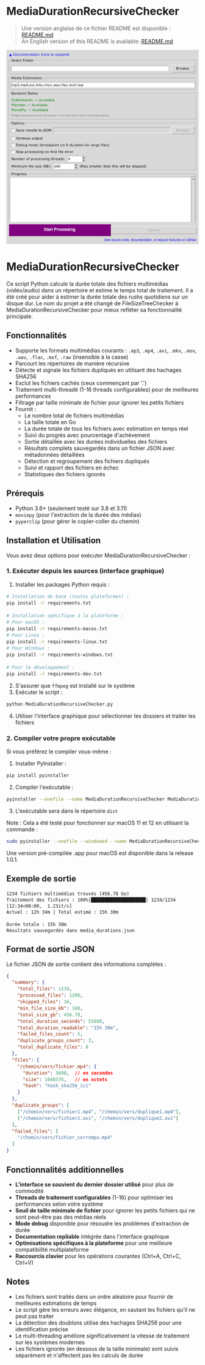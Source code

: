 # MediaDurationRecursiveChecker

> Une version anglaise de ce fichier README est disponible : [README.md](README.md)  
> An English version of this README is available: [README.md](README.md)

![Capture d'écran de l'interface graphique](gui.png)

# MediaDurationRecursiveChecker

Ce script Python calcule la durée totale des fichiers multimédias (vidéo/audio) dans un répertoire et estime le temps total de traitement. Il a été créé pour aider à estimer la durée totale des rushs quotidiens sur un disque dur. Le nom du projet a été changé de FileSizeTreeChecker à MediaDurationRecursiveChecker pour mieux refléter sa fonctionnalité principale.

## Fonctionnalités

- Supporte les formats multimédias courants : `.mp3`, `.mp4`, `.avi`, `.mkv`, `.mov`, `.wav`, `.flac`, `.mxf`, `.raw` (insensible à la casse)
- Parcourt les répertoires de manière récursive
- Détecte et signale les fichiers dupliqués en utilisant des hachages SHA256
- Exclut les fichiers cachés (ceux commençant par '.')
- Traitement multi-threadé (1-16 threads configurables) pour de meilleures performances
- Filtrage par taille minimale de fichier pour ignorer les petits fichiers
- Fournit :
  - Le nombre total de fichiers multimédias
  - La taille totale en Go
  - La durée totale de tous les fichiers avec estimation en temps réel
  - Suivi du progrès avec pourcentage d'achèvement
  - Sortie détaillée avec les durées individuelles des fichiers
  - Résultats complets sauvegardés dans un fichier JSON avec métadonnées détaillées
  - Détection et regroupement des fichiers dupliqués
  - Suivi et rapport des fichiers en échec
  - Statistiques des fichiers ignorés

## Prérequis

- Python 3.6+ (seulement testé sur 3.8 et 3.11)
- `moviepy` (pour l'extraction de la durée des médias)
- `pyperclip` (pour gérer le copier-coller du chemin)

## Installation et Utilisation

Vous avez deux options pour exécuter MediaDurationRecursiveChecker :

### 1. Exécuter depuis les sources (interface graphique)
1. Installer les packages Python requis :
```bash
# Installation de base (toutes plateformes) :
pip install -r requirements.txt

# Installation spécifique à la plateforme :
# Pour macOS :
pip install -r requirements-macos.txt
# Pour Linux :
pip install -r requirements-linux.txt
# Pour Windows :
pip install -r requirements-windows.txt

# Pour le développement :
pip install -r requirements-dev.txt
```
2. S'assurer que `ffmpeg` est installé sur le système
3. Exécuter le script :
```bash
python MediaDurationRecursiveChecker.py
```
4. Utiliser l'interface graphique pour sélectionner les dossiers et traiter les fichiers

### 2. Compiler votre propre exécutable
Si vous préférez le compiler vous-même :
1. Installer PyInstaller :
```bash
pip install pyinstaller
```
2. Compiler l'exécutable :
```bash
pyinstaller --onefile --name MediaDurationRecursiveChecker MediaDurationRecursiveChecker.py --noconsole --hidden-import=imageio_ffmpeg
```
3. L'exécutable sera dans le répertoire `dist`

Note : Cela a été testé pour fonctionner sur macOS 11 et 12 en utilisant la commande :
```bash
sudo pyinstaller --onefile --windowed --name MediaDurationRecursiveChecker MediaDurationRecursiveChecker.py --clean
```

Une version pré-compilée .app pour macOS est disponible dans la release 1.0.1.

## Exemple de sortie

```
1234 fichiers multimédias trouvés (456.78 Go)
Traitement des fichiers : 100%|████████████████████| 1234/1234 [12:34<00:00,  1.23it/s]
Actuel : 12h 34m | Total estimé : 15h 30m

Durée totale : 15h 30m
Résultats sauvegardés dans media_durations.json
```

## Format de sortie JSON

Le fichier JSON de sortie contient des informations complètes :
```json
{
  "summary": {
    "total_files": 1234,
    "processed_files": 1200,
    "skipped_files": 34,
    "min_file_size_kb": 100,
    "total_size_gb": 456.78,
    "total_duration_seconds": 55800,
    "total_duration_readable": "15h 30m",
    "failed_files_count": 5,
    "duplicate_groups_count": 3,
    "total_duplicate_files": 8
  },
  "files": {
    "/chemin/vers/fichier.mp4": {
      "duration": 3600,  // en secondes
      "size": 1048576,   // en octets
      "hash": "hash_sha256_ici"
    }
  },
  "duplicate_groups": [
    ["/chemin/vers/fichier1.mp4", "/chemin/vers/duplique1.mp4"],
    ["/chemin/vers/fichier2.avi", "/chemin/vers/duplique2.avi"]
  ],
  "failed_files": [
    "/chemin/vers/fichier_corrompu.mp4"
  ]
}
```

## Fonctionnalités additionnelles

- **L'interface se souvient du dernier dossier utilisé** pour plus de commodité
- **Threads de traitement configurables** (1-16) pour optimiser les performances selon votre système
- **Seuil de taille minimale de fichier** pour ignorer les petits fichiers qui ne sont peut-être pas des médias réels
- **Mode debug** disponible pour résoudre les problèmes d'extraction de durée
- **Documentation repliable** intégrée dans l'interface graphique
- **Optimisations spécifiques à la plateforme** pour une meilleure compatibilité multiplateforme
- **Raccourcis clavier** pour les opérations courantes (Ctrl+A, Ctrl+C, Ctrl+V)

## Notes

- Les fichiers sont traités dans un ordre aléatoire pour fournir de meilleures estimations de temps
- Le script gère les erreurs avec élégance, en sautant les fichiers qu'il ne peut pas traiter
- La détection des doublons utilise des hachages SHA256 pour une identification précise
- Le multi-threading améliore significativement la vitesse de traitement sur les systèmes modernes
- Les fichiers ignorés (en dessous de la taille minimale) sont suivis séparément et n'affectent pas les calculs de durée
